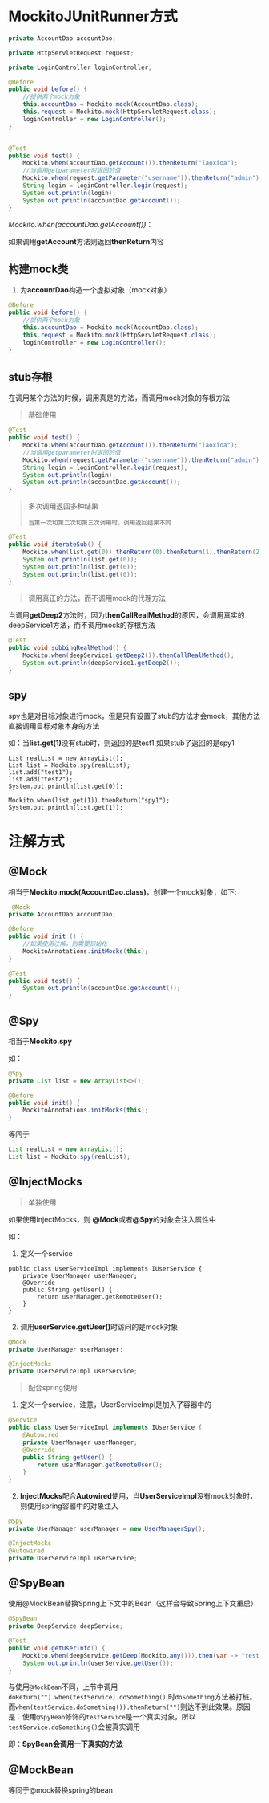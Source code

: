# MockitoJUnitRunner方式

```java
private AccountDao accountDao;

private HttpServletRequest request;

private LoginController loginController;

@Before
public void before() {
    //提供两个mock对象
    this.accountDao = Mockito.mock(AccountDao.class);
    this.request = Mockito.mock(HttpServletRequest.class);
    loginController = new LoginController();
}


@Test
public void test() {
    Mockito.when(accountDao.getAccount()).thenReturn("laoxioa");
    //当调用getparameter时返回的值
 	Mockito.when(request.getParameter("username")).thenReturn("admin");
    String login = loginController.login(request);
    System.out.println(login);
    System.out.println(accountDao.getAccount());
}
```

*Mockito.when(accountDao.getAccount())*：

如果调用<b id="blue">getAccount</b>方法则返回<b id="blue">thenReturn</b>内容  

## 构建mock类

1. 为<b id="gray">accountDao</b>构造一个虚拟对象（mock对象）

```java
@Before
public void before() {
    //提供两个mock对象
    this.accountDao = Mockito.mock(AccountDao.class);
    this.request = Mockito.mock(HttpServletRequest.class);
    loginController = new LoginController();
}
```

## stub存根

在调用某个方法的时候，调用真是的方法，而调用mock对象的存根方法

> 基础使用

```java
@Test
public void test() {
    Mockito.when(accountDao.getAccount()).thenReturn("laoxioa");
    //当调用getparameter时返回的值
 	Mockito.when(request.getParameter("username")).thenReturn("admin");
    String login = loginController.login(request);
    System.out.println(login);
    System.out.println(accountDao.getAccount());
}
```

>  多次调用返回多种结果
>
> `当第一次和第二次和第三次调用时，调用返回结果不同`

```java
@Test
public void iterateSub() {
    Mockito.when(list.get(0)).thenReturn(0).thenReturn(1).thenReturn(2);
    System.out.println(list.get(0));
    System.out.println(list.get(0));
    System.out.println(list.get(0));
}
```

>   调用真正的方法，而不调用mock的代理方法

当调用<b id="gray">getDeep2</b>方法时，因为<b id="blue">thenCallRealMethod</b>的原因，会调用真实的deepService1方法，而不调用mock的存根方法

```java
@Test
public void subbingRealMethod() {
    Mockito.when(deepService1.getDeep2()).thenCallRealMethod();
    System.out.println(deepService1.getDeep2());
}
```

## spy

spy也是对目标对象进行mock，但是只有设置了stub的方法才会mock，其他方法直接调用目标对象本身的方法

如：当<b id="blue">list.get(1)</b>没有stub时，则返回的是test1,如果stub了返回的是spy1

```
List realList = new ArrayList();
List list = Mockito.spy(realList);
list.add("test1");
list.add("test2");
System.out.println(list.get(0));

Mockito.when(list.get(1)).thenReturn("spy1");
System.out.println(list.get(1));
```

# 注解方式

## @Mock

相当于<b id="blue">Mockito.mock(AccountDao.class)</b>，创建一个mock对象，如下:

```java
 @Mock
private AccountDao accountDao;

@Before
public void init () {
    //如果使用注解，则需要初始化
    MockitoAnnotations.initMocks(this);
}

@Test
public void test() {
    System.out.println(accountDao.getAccount());
}
```

## @Spy

相当于<b id="blue">Mockito.spy</b>

如：

```java
@Spy
private List list = new ArrayList<>();

@Before
public void init() {
    MockitoAnnotations.initMocks(this);
}
```

等同于

```java
List realList = new ArrayList();
List list = Mockito.spy(realList);
```

## @InjectMocks

> 单独使用

 如果使用InjectMocks，则 <b id="blue">@Mock</b>或者<b id="blue">@Spy</b>的对象会注入属性中

如：

1. 定义一个service

```
public class UserServiceImpl implements IUserService {
    private UserManager userManager;
    @Override
    public String getUser() {
        return userManager.getRemoteUser();
    }
}
```

2. 调用<b id="gray">userService.getUser()</b>时访问的是mock对象

```java
@Mock
private UserManager userManager;

@InjectMocks
private UserServiceImpl userService;
```

> 配合spring使用

1. 定义一个service，注意，UserServiceImpl是加入了容器中的

```java
@Service
public class UserServiceImpl implements IUserService {
    @Autowired
    private UserManager userManager;
    @Override
    public String getUser() {
        return userManager.getRemoteUser();
    }
}
```

2. <b id="blue">InjectMocks</b>配合<b id="blue">Autowired</b>使用，当<b id="gray">UserServiceImpl</b>没有mock对象时，则使用spring容器中的对象注入

```java
@Spy
private UserManager userManager = new UserManagerSpy();

@InjectMocks
@Autowired
private UserServiceImpl userService;
```

## @SpyBean

使用@MockBean替换Spring上下文中的Bean（这样会导致Spring上下文重启）

```java
@SpyBean
private DeepService deepService;

@Test
public void getUserInfo() {
    Mockito.when(deepService.getDeep(Mockito.any())).then(var -> "test spy");
    System.out.println(userService.getUser());
}
```

与使用`@MockBean`不同，上节中调用`doReturn("").when(testService).doSomething()` 时`doSomething`方法被打桩。而`when(testService.doSomething()).thenReturn("")`则达不到此效果。原因是：使用`@SpyBean`修饰的`testService`是一个真实对象，所以`testService.doSomething()`会被真实调用

即：**SpyBean会调用一下真实的方法**

## @MockBean

等同于@mock替换spring的bean
